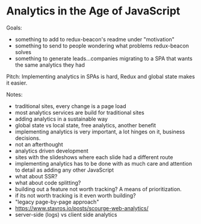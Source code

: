 # Analytics in the Age of JavaScript

Goals:
 - something to add to redux-beacon's readme under "motivation"
 - something to send to people wondering what problems redux-beacon solves
 - something to generate leads...companies migrating to a SPA that wants the same analytics they had
 
Pitch:
Implementing analytics in SPAs is hard, Redux and global state makes it easier.

Notes:
 - traditional sites, every change is a page load
 - most analytics services are build for traditional sites
 - adding analytics in a sustainable way
 - global state vs local state, free analytics, another benefit
 - implementing analytics is very important, a lot hinges on it, business
   decisions.
 - not an afterthought
 - analytics driven development
 - sites with the slideshows where each slide had a different route
 - implementing analytics has to be done with as much care and attention to
   detail as adding any other JavaScript
 - what about SSR?
 - what about code splitting?
 - building out a feature not worth tracking? A means of prioritization.
 - if its not worth tracking is it even worth building?
 - "legacy page-by-page approach"
 - https://www.stavros.io/posts/scourge-web-analytics/
 - server-side (logs) vs client side analytics

